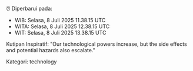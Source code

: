 ⏰ Diperbarui pada:
- WIB: Selasa, 8 Juli 2025 11.38.15 UTC
- WITA: Selasa, 8 Juli 2025 12.38.15 UTC
- WIT: Selasa, 8 Juli 2025 13.38.15 UTC

Kutipan Inspiratif:
"Our technological powers increase, but the side effects and potential hazards also escalate."


Kategori: technology

